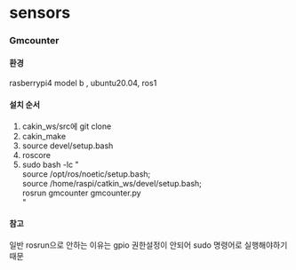 # sensors

### Gmcounter
#### 환경
rasberrypi4 model b , ubuntu20.04, ros1 
#### 설치 순서
1. cakin_ws/src에 git clone
2. cakin_make
3. source devel/setup.bash
4. roscore 
5. sudo bash -lc "\
  source /opt/ros/noetic/setup.bash; \
  source /home/raspi/catkin_ws/devel/setup.bash; \
  rosrun gmcounter gmcounter.py\
"
#### 참고
일반 rosrun으로 안하는 이유는 gpio 권한설정이 안되어 sudo 명령어로 실행해야하기 때문
